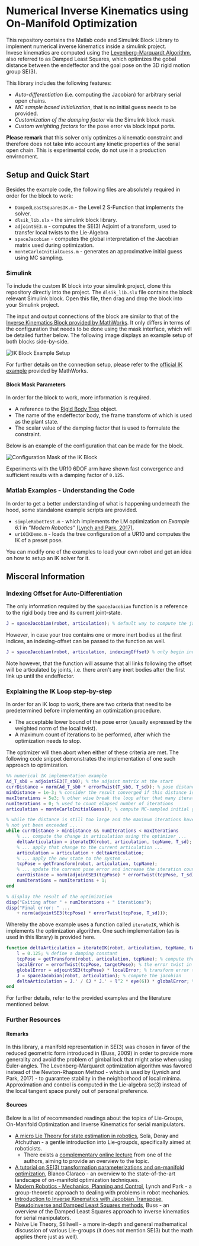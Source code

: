 # Numerical Inverse Kinematics using On-Manifold Optimization

This repository contains the Matlab code and Simulink Block Library to implement numerical inverse kinematics inside a simulink project.<br/>
Invese kinematics are computed using the [Levenberg-Marquardt Algorithm](https://en.wikipedia.org/wiki/Levenberg%E2%80%93Marquardt_algorithm), also referred to as Damped Least Squares, which optimizes the gobal distance between the endeffector and the goal pose on the 3D rigid motion group SE(3).

This library includes the following features:

- _Auto-differentiation_ (i.e. computing the Jacobian) for arbitrary serial open chains.
- _MC sample based initialization_, that is no initial guess needs to be provided.
- _Customization of the damping factor_ via the Simulink block mask.
- _Custom weighting factors_ for the pose error via block input ports.

**Please remark** that this solver only optimizes a kinematic constraint and therefore does not take into account any kinetic properties of the serial open chain. This is experimental code, do not use in a production envirnoment.

## Setup and Quick Start

Besides the example code, the following files are absolutely required in order for the block to work:

- `DampedLeastSquaresIK.m` - the Level 2 S-Function that implements the solver.
- `dlsik_lib.slx` - the simulink block library.
- `adjointSE3.m` - computes the SE(3) Adjoint of a transform, used to transfer local twists to the Lie-Algebra
- `spaceJacobian` - computes the global interpretation of the Jacobian matrix used during optimization.
- `monteCarloInitialGuess.m` - generates an approximative initial guess using MC sampling.

### Simulink

To include the custom IK block into your simulink project, clone this repository directly into the project. The `dlsik_lib.slx` file contains the block relevant Simulink block. Open this file, then drag and drop the block into your Simulink project.

The input and output connections of the block are similar to that of the [Inverse Kinematics Block provided by MathWorks](https://de.mathworks.com/help/robotics/ref/inversekinematics.html). It only differs in terms of the configuration that needs to be done using the mask interface, which will be detailed further below. The following image displays an example setup of both blocks side-by-side.

![IK Block Example Setup](simulink_example.png)

For further details on the connection setup, please refer to the [official IK example](https://de.mathworks.com/help/robotics/ug/trace-end-effector-ik-simulink.html) provided by MathWorks.

#### Block Mask Parameters

In order for the block to work, more information is required.

- A reference to the [Rigid Body Tree](https://de.mathworks.com/help/robotics/ref/rigidbodytree.html) object.
- The name of the endeffector body, the frame transform of which is used as the plant state.
- The scalar value of the damping factor that is used to formulate the constraint.

Below is an example of the configuration that can be made for the block.

![Configuration Mask of the IK Block](ik-block_mask.png)

Experiments with the UR10 6DOF arm have shown fast convergence and sufficient results with a damping factor of `0.125`.

### Matlab Examples - Understanding the Code

In order to get a better understanding of what is happening underneath the hood, some standalone example scripts are provided.

- `simpleRobotTest.m` - which implements the LM optimization on _Example 6.1_ in _"Modern Robotics"_ [(Lynch and Park, 2017)](http://hades.mech.northwestern.edu/images/7/7f/MR.pdf).
- `ur10IKDemo.m` - loads the tree configuration of a UR10 and computes the IK of a preset pose.

You can modify one of the examples to load your own robot and get an idea on how to setup an IK solver for it.

## Misceral Information

### Indexing Offset for Auto-Differentiation

The only information required by the `spaceJacobian` function is a reference to the rigid body tree and its current joint-state.

```matlab
J = spaceJacobian(robot, articulation); % default way to compute the jacobian
```

However, in case your tree contains one or more inert bodies at the first indices, an indexing-offset can be passed to the function as well.

```matlab
J = spaceJacobian(robot, articulation, indexingOffset) % only begin indexing after the offset.
```

Note however, that the function will assume that all links following the offset will be articulated by joints, i.e. there aren't any inert bodies after the first link up until the endeffector.

### Explaining the IK Loop step-by-step

In order for an IK loop to work, there are two criteria that need to be predetermined before implementing an optimization procedure.

- The acceptable lower bound of the pose error (usually expressed by the weighted norm of the local twist).
- A maximum count of iterations to be performed, after which the optimization needs to stop.

The optimizer will then abort when either of these criteria are met. The following code snippet demonstrates the implementation of one such approach to optimization.

```matlab
%% numerical IK implementation example
Ad_T_sb0 = adjointSE3(T_sb0); % the adjoint matrix at the start
currDistance = norm(Ad_T_sb0 * errorTwist(T_sb0, T_sd)); % pose distance
minDistance = 1e-3; % consider the result converged if this distance is met
maxIterations = 5e3; % other wise break the loop after that many iterations
numIterations = 0; % used to count elapsed number of iterations
articulation = monteCarloInitialGuess(); % compute MC-sampled initial guess

% while the distance is still too large and the maximum iterations have
% not yet been exceeded ...
while currDistance > minDistance && numIterations < maxIterations
    % ... compute the change in articulation using the optimizer ...
    deltaArticulation = iterateIK(robot, articulation, tcpName, T_sd);
    % ... apply that change to the current articulation ...
    articulation = articulation + deltaArticulation;
    % ... apply the new state to the system ...
    tcpPose = getTransform(robot, articulation, tcpName);
    % ... update the current pose error and increase the iteration count...
    currDistance = norm(adjointSE3(tcpPose) * errorTwist(tcpPose, T_sd));
    numIterations = numIterations + 1;
end

% display the result of the optimization
disp("Exiting after " + numIterations + " iterations");
disp("Final error: " ...
    + norm(adjointSE3(tcpPose) * errorTwist(tcpPose, T_sd)));
```

Whereby the above example uses a function called `iterateIK`, which is implements the optimization algorithm. One such implementation (as is used in this library) is provided here.

```matlab
function deltaArticulation = iterateIK(robot, articulation, tcpName, targetPose)
    l = 0.125; % define a damping constant
    tcpPose = getTransform(robot, articulation, tcpName); % compute the current pose (system state)
    localError = errorTwist(tcpPose, targetPose); % the error twist in the local tangent space
    globalError = adjointSE3(tcpPose) * localError; % transform error to the lie-algebra
    J = spaceJacobian(robot, articulation); % compute the jacobian
    deltaArticulation = J.' / (J * J.' + l^2 * eye(6)) * globalError; % the damped least squares formula
end
```

For further details, refer to the provided examples and the literature mentioned below.

### Further Resources

#### Remarks

In this library, a manifold representation in SE(3) was chosen in favor of the reduced geometric form introduced in (Buss, 2009) in order to provide more generality and avoid the problem of gimbal lock that might arise when using Euler-angles. The Levenberg-Marquardt optimization algorithm was favored instead of the Newton-Rhapson Method - which is used by (Lynich and Park, 2017) - to guarantee stability in the neighborhood of local minima. Approximation and control is computed in the Lie-algebra se(3) instead of the local tangent space purely out of personal preference.

#### Sources

Below is a list of recommended readings about the topics of Lie-Groups, On-Manifold Optimization and Inverse Kinematics for serial manipulators.

- [A micro Lie Theory for state estimation in robotics](https://arxiv.org/abs/1812.01537), Solà, Deray and Atchuthan - a gentle introduction into Lie-groupds, specifically aimed at roboticists.
  - There exists a [complementary online lecture](https://www.youtube.com/watch?v=nHOcoIyJj2o) from one of the authors, aiming to provide an overview to the topic.
- [A tutorial on SE(3) transformation parameterizations and on-manifold optimization](https://ingmec.ual.es/~jlblanco/papers/jlblanco2010geometry3D_techrep.pdf), Blanco Claraco - an overview to the state-of-the-art landscape of on-manifold optimization techniques.
- [Modern Robotics - Mechanics, Planning and Control](http://hades.mech.northwestern.edu/images/7/7f/MR.pdf), Lynch and Park - a group-theoretic approach to dealing with problems in robot mechanics.
- [Introduction to Inverse Kinematics with Jacobian Transpose, Pseudoinverse and Damped Least Squares methods](http://graphics.cs.cmu.edu/nsp/course/15-464/Spring11/handouts/iksurvey.pdf), Buss - an overview of the Damped Least Squares approach to inverse kinematics for serial manipulators.
- Naive Lie Theory, Stillwell - a more in-depth and general mathematical discussion of various Lie-groups (it does not mention SE(3) but the math applies there just as well).
